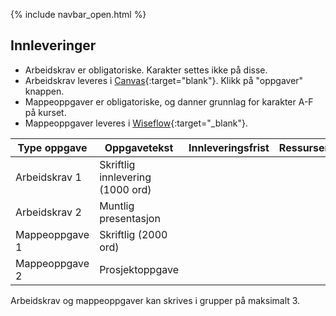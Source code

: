 {% include navbar_open.html %}
## Innleveringer 

- Arbeidskrav er obligatoriske. Karakter settes ikke på disse.
- Arbeidskrav leveres i [Canvas](https://uit.instructure.com/courses/25566){:target="blank"}. Klikk på "oppgaver" knappen.
- Mappeoppgaver er obligatoriske, og danner grunnlag for karakter A-F på kurset.
- Mappeoppgaver leveres i [Wiseflow](https://europe.wiseflow.net/login/license/6){:target="_blank"}. 


| Type oppgave <img width=80/>   |  Oppgavetekst  <img width=300/>       | Innleveringsfrist <img width=80/> | Ressurser <img width=200/>  |
|----------------|----------------------------------------------------------------------|-----------|--------------------------------------|
|Arbeidskrav 1   | Skriftlig innlevering (1000 ord)      |        |    |
|Arbeidskrav 2   | Muntlig presentasjon                        |     |   |
|Mappeoppgave 1  | Skriftlig (2000 ord)                     |       |     |
|Mappeoppgave 2   | Prosjektoppgave                       |   |   |


Arbeidskrav og mappeoppgaver kan skrives i grupper på maksimalt 3.
